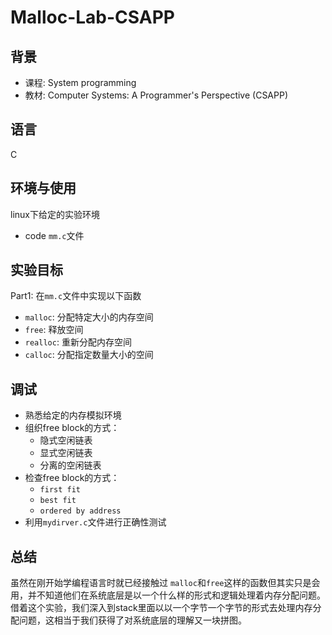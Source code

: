# Malloc-Lab-CSAPP

## 背景
* 课程: System programming
* 教材: Computer Systems: A Programmer's Perspective (CSAPP)

## 语言
C

## 环境与使用
linux下给定的实验环境
* code `mm.c`文件


## 实验目标
Part1: 在`mm.c`文件中实现以下函数
 * `malloc`: 分配特定大小的内存空间
 * `free`: 释放空间
 * `realloc`: 重新分配内存空间
 * `calloc`: 分配指定数量大小的空间
 
 ## 调试
 * 熟悉给定的内存模拟环境
 * 组织free block的方式：
   * 隐式空闲链表
   * 显式空闲链表
   * 分离的空闲链表
 * 检查free block的方式：
   * `first fit`
   * `best fit`
   * `ordered by address`
  * 利用`mydirver.c`文件进行正确性测试
  
  ## 总结
  虽然在刚开始学编程语言时就已经接触过 `malloc`和`free`这样的函数但其实只是会用，并不知道他们在系统底层是以一个什么样的形式和逻辑处理着内存分配问题。 借着这个实验，我们深入到stack里面以以一个字节一个字节的形式去处理内存分配问题，这相当于我们获得了对系统底层的理解又一块拼图。
  
  
 
